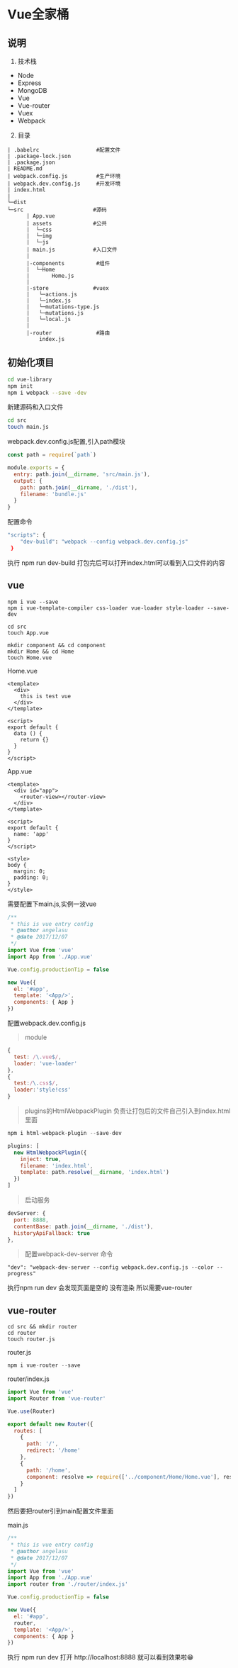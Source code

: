 # Vue全家桶

## 说明
1. 技术栈
* Node
* Express
* MongoDB
* Vue
* Vue-router
* Vuex
* Webpack

2. 目录

```
| .babelrc                  #配置文件
| .package-lock.json
| .package.json
| README.md
| webpack.config.js         #生产环境
| webpack.dev.config.js     #开发环境
| index.html
| 
└─dist
└─src                      #源码
      | App.vue
      | assets             #公共
      |  └─css
      |  └─img
      |  └─js
      | main.js            #入口文件
      | 
      |-components          #组件
      |  └─Home
      |       Home.js
      |
      |-store              #vuex
      |   └─actions.js
      |   └─index.js
      |   └─mutations-type.js
      |   └─mutations.js
      |   └─local.js
      |
      |-router              #路由
          index.js
```

## 初始化项目

```bash
cd vue-library
npm init
npm i webpack --save -dev
```

新建源码和入口文件

```bash
cd src
touch main.js
```

webpack.dev.config.js配置,引入path模块

```js
const path = require(`path`)

module.exports = {
  entry: path.join(__dirname, 'src/main.js'),
  output: {
    path: path.join(__dirname, './dist'),
    filename: 'bundle.js'
  }
}

```

配置命令
```bash
"scripts": {
    "dev-build": "webpack --config webpack.dev.config.js"
 }
```
执行 npm run dev-build 打包完后可以打开index.html可以看到入口文件的内容


## vue

```shell
npm i vue --save
npm i vue-template-compiler css-loader vue-loader style-loader --save-dev

cd src
touch App.vue

mkdir component && cd component
mkdir Home && cd Home
touch Home.vue

```

Home.vue
```vue
<template>
  <div>
    this is test vue
  </div>
</template>

<script>
export default {
  data () {
    return {}
  }
}
</script>
```
App.vue

```vue
<template>
  <div id="app">
    <router-view></router-view>
  </div>
</template>

<script>
export default {
  name: 'app'
}
</script>

<style>
body {
  margin: 0;
  padding: 0;
}
</style>

```

需要配置下main.js,实例一波vue
```js
/**
 * this is vue entry config
 * @author angelasu 
 * @date 2017/12/07
 */
import Vue from 'vue'
import App from './App.vue'

Vue.config.productionTip = false

new Vue({
  el: '#app',
  template: '<App/>',
  components: { App }
})

```

配置webpack.dev.config.js

> module 
```js
{
  test: /\.vue$/,
  loader: 'vue-loader'
},
{
  test:/\.css$/,
  loader:'style!css'
}
```

> plugins的HtmlWebpackPlugin 负责让打包后的文件自己引入到index.html里面
```js
npm i html-webpack-plugin --save-dev

plugins: [
  new HtmlWebpackPlugin({
    inject: true,
    filename: 'index.html',
    template: path.resolve(__dirname, 'index.html')
  })
]
```

> 启动服务
```js
devServer: {
  port: 8888,
  contentBase: path.join(__dirname, './dist'),
  historyApiFallback: true
},
```

> 配置webpack-dev-server 命令
```shell
"dev": "webpack-dev-server --config webpack.dev.config.js --color --progress"
```
执行npm run dev 会发现页面是空的 没有渲染<router-view></router-view> 所以需要vue-router


## vue-router

```shell
cd src && mkdir router
cd router
touch router.js
```

router.js
```js
npm i vue-router --save
```

router/index.js
```js
import Vue from 'vue'
import Router from 'vue-router'

Vue.use(Router)

export default new Router({
  routes: [
    {
      path: '/',
      redirect: '/home'
    },
    {
      path: '/home',
      component: resolve => require(['../component/Home/Home.vue'], resolve)
    }
  ]
})

```

然后要把router引到main配置文件里面

main.js

```js
/**
 * this is vue entry config
 * @author angelasu 
 * @date 2017/12/07
 */
import Vue from 'vue'
import App from './App.vue'
import router from './router/index.js'

Vue.config.productionTip = false

new Vue({
  el: '#app',
  router,
  template: '<App/>',
  components: { App }
})

```

执行 npm run dev 打开 http://localhost:8888 就可以看到效果啦😁